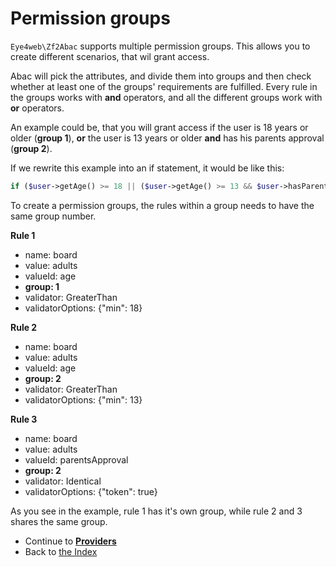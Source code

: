 # Permission groups

`Eye4web\Zf2Abac` supports multiple permission groups. This allows you to create different scenarios, that wil grant access.

Abac will pick the attributes, and divide them into groups and then check whether at least one of the groups' requirements are fulfilled.
Every rule in the groups works with **and** operators, and all the different groups work with **or** operators.

An example could be, that you will grant access if the user is 18 years or older (**group 1**), **or** the user is 13 years or older **and** has his parents approval (**group 2**).

If we rewrite this example into an if statement, it would be like this:
```php
if ($user->getAge() >= 18 || ($user->getAge() >= 13 && $user->hasParentApproval())) {
```

To create a permission groups, the rules within a group needs to have the same group number.

**Rule 1**
* name: board
* value: adults
* valueId: age
* **group: 1**
* validator: GreaterThan
* validatorOptions: {"min": 18}

**Rule 2**
* name: board
* value: adults
* valueId: age
* **group: 2**
* validator: GreaterThan
* validatorOptions: {"min": 13}

**Rule 3**
* name: board
* value: adults
* valueId: parentsApproval
* **group: 2**
* validator: Identical
* validatorOptions: {"token": true}

As you see in the example, rule 1 has it's own group, while rule 2 and 3 shares the same group.

* Continue to [**Providers**](/docs/4.Providers.md)
* Back to [the Index](/docs/README.md)